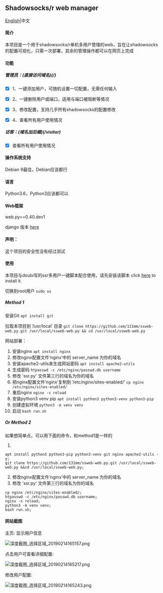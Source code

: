 ## Shadowsocks/r web manager

[English](https://github.com/131mm/ssweb-web.py/blob/master/readme.md)|中文

#### 简介

本项目是一个用于shadowsocks/r单机多用户管理的web，旨在让shadowsocks的配置可视化，只需一次部署，其余的管理操作都可以在网页上完成

#### 功能

##### 管理员：(直接访问域名)(/)

- [x] 1、一键添加用户，可随机设置一切配置，无需任何输入

- [x] 2、一键删除用户或端口，适用与端口被阻断等情况

- [x] 3、修改配置，支持几乎所有shadowsocks的配置修改

- [x] 4、查看所有用户使用情况

##### 访客：(域名加后缀)(/visitor)

- [x] 查看所有用户使用情况

#### 操作系统支持

Debian 9最佳，Debian应该都行

#### 语言

Python3.6，Python3应该都可以

#### Web框架

web.py==0.40.dev1

django 版本 [here](https://github.com/131mm/shadowsocks-monitor)

#### 声明：

这个项目的安全性没有经过测试

#### 使用

本项目与doubi写的ssr多用户一键脚本配合使用，请先安装该脚本
click [here](https://github.com/ToyoDAdoubi/doubi#ssrmush) to install it.

切换到root用户  `sudo su`

##### Method 1

安装Git  `apt install git`

拉取本项目到 ’/usr/local‘ 目录 `git clone https://github.com/131mm/ssweb-web.py.git /usr/local/ssweb-web.py && cd /usr/local/ssweb-web.py`

网站部署：

1. 安装nginx  `apt install nginx` 
2. 修改nginx配置文件‘nginx’中的 server_name 为你的域名 
3. 安装apache2-utils来生成网站密码 `apt install apache2-utils`
4. 生成密码 `htpasswd -c /etc/nginx/passwd.db username`
5. 修改 'ssr.py' 文件第三行的域名为你的域名        
6. 把nginx配置文件’nginx‘复制到 ’/etc/nginx/sites-enabled/‘ `cp nginx /etc/nginx/sites-enabled/`                
7. 重启nginx  `nginx -s reload`                    
8. 安装python3 venv pip `apt install python3 python3-venv python3-pip`
9. 创建虚拟环境 `python3 -m venv venv`          
10. 启动 `bash run.sh` 

##### Or Method 2
如果想简单点，可以用下面的命令，和method1是一样的

1. 
```
apt install python3 python3-pip python3-venv git nginx apache2-utils -y;
git clone https://github.com/131mm/ssweb-web.py.git /usr/local/ssweb-web.py &&cd /usr/local/ssweb-web.py;
```
2. 修改nginx配置文件‘nginx’中的 server_name 为你的域名 
3. 修改 'ssr.py' 文件第三行的域名为你的域名        

```
cp nginx /etc/nginx/sites-enabled/;
htpasswd -c /etc/nginx/passwd.db username;
nginx -s reload;
python3 -m venv venv;
bash run.sh;

```

#### 网站截图

主页: 显示用户信息

![深度截图_选择区域_20190214165157.png](https://i.loli.net/2019/02/14/5c652c78795e0.png)

点击用户可查看详细配置:

![深度截图_选择区域_20190214165217.png](https://i.loli.net/2019/02/14/5c652c7860e24.png)

修改用户配置:

![深度截图_选择区域_20190214165243.png](https://i.loli.net/2019/02/14/5c652c784084c.png)

